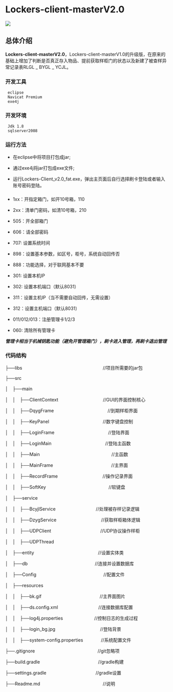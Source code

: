 # Lockers-client-masterV2.0

   ![](https://i.imgur.com/bvEYtvX.gif)
       
## 总体介绍
 **Lockers-client-masterV2.0**，Lockers-client-masterV1.0的升级版，在原来的基础上增加了判断是否真正存入物品、提前获取样柜门的状态以及新建了被查样异常记录表RLGL _ BYGL _ YCJL。

### 开发工具
     eclipse  
     Navicat Premium
     exe4j
### 开发环境
     Jdk 1.8
     sqlserver2008
### 运行方法
  

- 在eclipse中将项目打包成jar;

- 通过exe4j将jar打包成exe文件;

- 运行Lockers-Client_v2.0_fat.exe，弹出主页面后自行选择刷卡登陆或者输入账号密码登陆。

### 


- 1xx：开指定箱门，如开10号箱，110


- 2xx：清单门密码，如清10号箱，210


- 505：开全部箱门


- 606：请全部密码



- 707: 设置系统时间


- 898：设置基本参数，如区号，柜号，系统自动回传否


- 888：功能选择，对于联网基本不要



- 301: 设置本机IP


- 302: 设置本机端口（默认8031）


- 311：设置主机IP（当不需要自动回传，无需设置）


- 312：设置主机端口（默认8031）



- 011/012/013：注册管理卡1/2/3


- 060: 清除所有管理卡



***管理卡相当于机械钥匙功能（避免开管理箱门），刷卡进入管理，再刷卡退出管理***

### 代码结构
├──libs　　　　　　　　　　　　　　　　　　//项目所需要的jar包

├──src

│　├──main

│　│　├──ClientContext　　　　　　　　　　//GUI的界面控制核心

│　│　├──DqygFrame　　　　　　　　　　　　//到期样柜界面

│　│　├──KeyPanel　　　　　　　　　　　　//数字键盘控制

│　│　├──LoginFrame　　　　　　　　　　　　//登陆界面

│　│　├──LoginMain　　　　　　　　　　　　//登陆主函数

│　│　├──Main　　　　　　　　　　　　　　　　//主函数

│　│　├──MainFrame　　　　　　　　　　　　　//主界面

│　│　├──RecordFrame　　　　　　　　　　//操作记录界面

│　│　├──SoftKey　　　　　　　　　　　　　　//软键盘

│　├──service

│　│　├──BcyjlService　　　　　　　　　//处理被存样记录逻辑

│　│　├──DzygService　　　　　　　　　　//获取样柜箱体逻辑

│　│　├──UDPClient　　　　　　　　　　　//UDP协议操作样柜

│　│　├──UDPThread　　　　　　　　　　

│　├──entity 　　　　　　　　　　　　　　//设置实体类

│　├──db　　　　　　　　　　　　　　　//连接并设置数据库

│　├──Config　　　　　　　　　　　　　　　//配置文件

│　├──resources

│　│　├──bk.gif　　　　　　　　　　　　　//主界面图片

│　│　├──ds.config.xml　　　　　　　　　//连接数据库配置

│　│　├──log4j.properties　　　　　　　//控制日志的生成过程

│　│　├──login_bg.jpg　　　　　　　　　　//登陆背景

│　│　├──system-config.properties　　　　//系统配置文件

├──.gitignore　　　　　　　　　　　　　　//git忽略项

├──build.gradle　　　　　　　　　　　　　//gradle构建

├──settings.gradle　　　　　　　　　　　//gradle设置

├──Readme.md　　　　　　　　　　　　　　//说明



